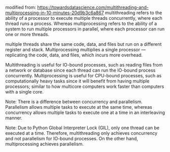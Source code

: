 modified from: https://towardsdatascience.com/multithreading-and-multiprocessing-in-10-minutes-20d9b3c6a867
multithreading refers to the ability of a processor to execute multiple threads concurrently, where each thread runs a process. Whereas multiprocessing refers to the ability of a system to run multiple processors in parallel, where each processor can run one or more threads.

multiple threads share the same code, data, and files but run on a different register and stack. Multiprocessing multiplies a single processor — replicating the code, data, and files, which incurs more overhead.

Multithreading is useful for IO-bound processes, such as reading files from a network or database since each thread can run the IO-bound process concurrently. Multiprocessing is useful for CPU-bound processes, such as computationally heavy tasks since it will benefit from having multiple processors; similar to how multicore computers work faster than computers with a single core.

Note: There is a difference between concurrency and parallelism. Parallelism allows multiple tasks to execute at the same time, whereas concurrency allows multiple tasks to execute one at a time in an interleaving manner.

Note: Due to Python Global Interpreter Lock (GIL), only one thread can be executed at a time. Therefore, multithreading only achieves concurrency and not parallelism for IO-bound processes. On the other hand, multiprocessing achieves parallelism.
